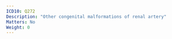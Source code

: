 ```yaml
---
ICD10: Q272
Description: "Other congenital malformations of renal artery"
Matters: No
Weight: 0
---
```

